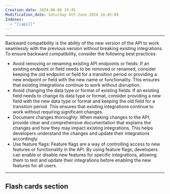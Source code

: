 ```yaml
---
Creation_date: 2024-06-08 14:45
Modification_date: Saturday 8th June 2024 14:45:04
Indexes:
  - "[[api]]"
---
```


----

Backward compatibility is the ability of the new version of the API to work seamlessly with the previous version without breaking existing integrations. To ensure backward compatibility, consider the following best practices:

- Avoid removing or renaming existing API endpoints or fields: If an existing endpoint or field needs to be removed or renamed, consider keeping the old endpoint or field for a transition period or providing a new endpoint or field with the new name or functionality. This ensures that existing integrations continue to work without disruption.
- Avoid changing the data type or format of existing fields: If an existing field needs to change its data type or format, consider providing a new field with the new data type or format and keeping the old field for a transition period. This ensures that existing integrations continue to work without requiring significant changes.
- Document changes thoroughly: When making changes to the API, provide clear and comprehensive documentation that explains the changes and how they may impact existing integrations. This helps developers understand the changes and update their integrations accordingly.
- Use feature flags: Feature flags are a way of controlling access to new features or functionality in the API. By using feature flags, developers can enable or disable new features for specific integrations, allowing them to test and update their integrations before enabling the new features for all users.





---
## Flash cards section
